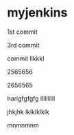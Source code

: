 # myjenkins
1st commit

3rd commit

commit
llkkkl

2565656

2656565

harigfgfgfg
llllllllll

jhkjhk
lklklklklk

mnmnmnm
